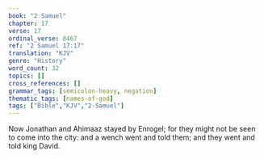 ```yaml
---
book: "2 Samuel"
chapter: 17
verse: 17
ordinal_verse: 8467
ref: "2 Samuel 17:17"
translation: "KJV"
genre: "History"
word_count: 32
topics: []
cross_references: []
grammar_tags: [semicolon-heavy, negation]
thematic_tags: [names-of-god]
tags: ["Bible","KJV","2-Samuel"]
---
```

Now Jonathan and Ahimaaz stayed by Enrogel; for they might not be seen to come into the city: and a wench went and told them; and they went and told king David.
